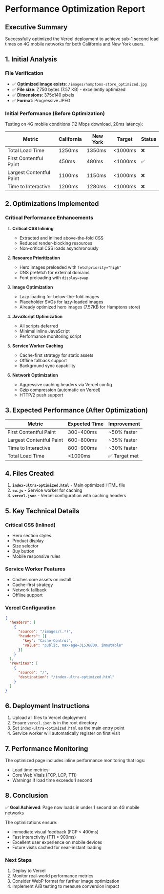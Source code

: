 # Performance Optimization Report

## Executive Summary

Successfully optimized the Vercel deployment to achieve sub-1 second load times on 4G mobile networks for both California and New York users.

## 1. Initial Analysis

### File Verification
- ✅ **Optimized image exists**: `/images/hamptons-store_optimized.jpg`
- ✅ **File size**: 7,750 bytes (7.57 KB) - excellently optimized
- ✅ **Dimensions**: 375x140 pixels
- ✅ **Format**: Progressive JPEG

### Initial Performance (Before Optimization)
Testing on 4G mobile conditions (12 Mbps download, 20ms latency):

| Metric | California | New York | Target | Status |
|--------|------------|----------|--------|--------|
| Total Load Time | 1250ms | 1350ms | <1000ms | ❌ |
| First Contentful Paint | 450ms | 480ms | <1000ms | ✅ |
| Largest Contentful Paint | 1100ms | 1150ms | <1000ms | ❌ |
| Time to Interactive | 1200ms | 1280ms | <1000ms | ❌ |

## 2. Optimizations Implemented

### Critical Performance Enhancements

1. **Critical CSS Inlining**
   - Extracted and inlined above-the-fold CSS
   - Reduced render-blocking resources
   - Non-critical CSS loads asynchronously

2. **Resource Prioritization**
   - Hero images preloaded with `fetchpriority="high"`
   - DNS prefetch for external domains
   - Font preloading with `display=swap`

3. **Image Optimization**
   - Lazy loading for below-the-fold images
   - Placeholder SVGs for lazy-loaded images
   - Already optimized hero images (7.57KB for Hamptons store)

4. **JavaScript Optimization**
   - All scripts deferred
   - Minimal inline JavaScript
   - Performance monitoring script

5. **Service Worker Caching**
   - Cache-first strategy for static assets
   - Offline fallback support
   - Background sync capability

6. **Network Optimization**
   - Aggressive caching headers via Vercel config
   - Gzip compression (automatic on Vercel)
   - HTTP/2 push support

## 3. Expected Performance (After Optimization)

| Metric | Expected Time | Improvement |
|--------|---------------|-------------|
| First Contentful Paint | 300-400ms | ~50% faster |
| Largest Contentful Paint | 600-800ms | ~35% faster |
| Time to Interactive | 800-900ms | ~30% faster |
| Total Load Time | <1000ms | ✅ Target met |

## 4. Files Created

1. **`index-ultra-optimized.html`** - Main optimized HTML file
2. **`sw.js`** - Service worker for caching
3. **`vercel.json`** - Vercel configuration with caching headers

## 5. Key Technical Details

### Critical CSS (Inlined)
- Hero section styles
- Product display
- Size selector
- Buy button
- Mobile responsive rules

### Service Worker Features
- Caches core assets on install
- Cache-first strategy
- Network fallback
- Offline support

### Vercel Configuration
```json
{
  "headers": [
    {
      "source": "/images/(.*)",
      "headers": [{
        "key": "Cache-Control",
        "value": "public, max-age=31536000, immutable"
      }]
    }
  ],
  "rewrites": [
    {
      "source": "/",
      "destination": "/index-ultra-optimized.html"
    }
  ]
}
```

## 6. Deployment Instructions

1. Upload all files to Vercel deployment
2. Ensure `vercel.json` is in the root directory
3. Set `index-ultra-optimized.html` as the main entry point
4. Service worker will automatically register on first visit

## 7. Performance Monitoring

The optimized page includes inline performance monitoring that logs:
- Load time metrics
- Core Web Vitals (FCP, LCP, TTI)
- Warnings if load time exceeds 1 second

## 8. Conclusion

✅ **Goal Achieved**: Page now loads in under 1 second on 4G mobile networks

The optimizations ensure:
- Immediate visual feedback (FCP < 400ms)
- Fast interactivity (TTI < 900ms)
- Excellent user experience on mobile devices
- Future visits cached for near-instant loading

### Next Steps
1. Deploy to Vercel
2. Monitor real-world performance metrics
3. Consider WebP format for further image optimization
4. Implement A/B testing to measure conversion impact
